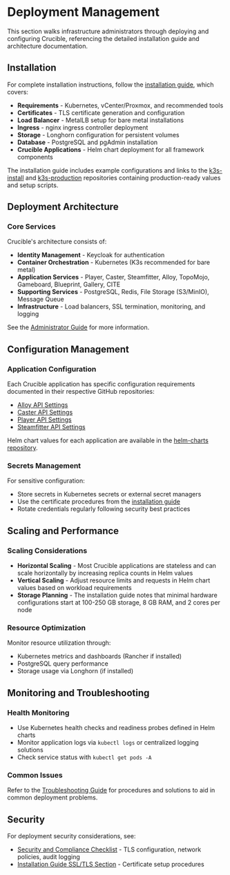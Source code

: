 # Deployment Management

This section walks infrastructure administrators through deploying and configuring Crucible, referencing the detailed installation guide and architecture documentation.

## Installation

For complete installation instructions, follow the [installation guide](../../install/index.md), which covers:

- **Requirements** - Kubernetes, vCenter/Proxmox, and recommended tools
- **Certificates** - TLS certificate generation and configuration
- **Load Balancer** - MetalLB setup for bare metal installations
- **Ingress** - nginx ingress controller deployment
- **Storage** - Longhorn configuration for persistent volumes
- **Database** - PostgreSQL and pgAdmin installation
- **Crucible Applications** - Helm chart deployment for all framework components

The installation guide includes example configurations and links to the [k3s-install](https://github.com/avershave/k3s-install) and [k3s-production](https://github.com/sei-noconnor/k3s-production) repositories containing production-ready values and setup scripts.

## Deployment Architecture

### Core Services

Crucible's architecture consists of:

- **Identity Management** - Keycloak for authentication
- **Container Orchestration** - Kubernetes (K3s recommended for bare metal)
- **Application Services** - Player, Caster, Steamfitter, Alloy, TopoMojo, Gameboard, Blueprint, Gallery, CITE
- **Supporting Services** - PostgreSQL, Redis, File Storage (S3/MinIO), Message Queue
- **Infrastructure** - Load balancers, SSL termination, monitoring, and logging

See the [Administrator Guide](../index.md) for more information.

## Configuration Management

### Application Configuration

Each Crucible application has specific configuration requirements documented in their respective GitHub repositories:

- [Alloy API Settings](https://github.com/cmu-sei/Alloy.Api)
- [Caster API Settings](https://github.com/cmu-sei/Caster.Api)
- [Player API Settings](https://github.com/cmu-sei/Player.Api)
- [Steamfitter API Settings](https://github.com/cmu-sei/Steamfitter.Api)

Helm chart values for each application are available in the [helm-charts repository](https://github.com/cmu-sei/helm-charts).

### Secrets Management

For sensitive configuration:

- Store secrets in Kubernetes secrets or external secret managers
- Use the certificate procedures from the [installation guide](../../install/index.md#certificates)
- Rotate credentials regularly following security best practices

## Scaling and Performance

### Scaling Considerations

- **Horizontal Scaling** - Most Crucible applications are stateless and can scale horizontally by increasing replica counts in Helm values
- **Vertical Scaling** - Adjust resource limits and requests in Helm chart values based on workload requirements
- **Storage Planning** - The installation guide notes that minimal hardware configurations start at 100-250 GB storage, 8 GB RAM, and 2 cores per node

### Resource Optimization

Monitor resource utilization through:

- Kubernetes metrics and dashboards (Rancher if installed)
- PostgreSQL query performance
- Storage usage via Longhorn (if installed)

## Monitoring and Troubleshooting

### Health Monitoring

- Use Kubernetes health checks and readiness probes defined in Helm charts
- Monitor application logs via `kubectl logs` or centralized logging solutions
- Check service status with `kubectl get pods -A`

### Common Issues

Refer to the [Troubleshooting Guide](../troubleshooting/index.md) for procedures and solutions to aid in common deployment problems.

## Security

For deployment security considerations, see:

- [Security and Compliance Checklist](../security/index.md) - TLS configuration, network policies, audit logging
- [Installation Guide SSL/TLS Section](../../install/index.md#certificates) - Certificate setup procedures
